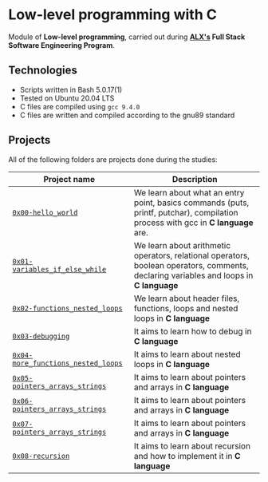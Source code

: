 # Low-level programming with C

Module of **Low-level programming**, carried out during **[ALX's](https://www.alxafrica.com/) Full Stack Software Engineering Program**.

## Technologies
* Scripts written in Bash 5.0.17(1)
* Tested on Ubuntu 20.04 LTS
* C files are compiled using `gcc 9.4.0`
* C files are written and compiled according to the gnu89 standard

## Projects
All of the following folders are projects done during the studies:

| Project name | Description |
| ------------ | ----------- |
| [`0x00-hello_world`](https://github.com/rmutegeki/alx-low_level_programming/tree/master/0x00-hello_world) | We learn about what an entry point, basics commands (puts, printf, putchar), compilation process with gcc in **C language** are. |
| [`0x01-variables_if_else_while`](https://github.com/rmutegeki/alx-low_level_programming/tree/master/0x01-variables_if_else_while) | We learn about arithmetic operators, relational operators, boolean operators, comments, declaring variables and loops in **C language** |
| [`0x02-functions_nested_loops`](https://github.com/rmutegeki/alx-low_level_programming/tree/master/0x02-functions_nested_loops) | We learn about header files, functions, loops and nested loops in **C language** |
| [`0x03-debugging`](https://github.com/rmutegeki/alx-low_level_programming/tree/master/0x03-debugging) | It aims to learn how to debug in **C language** |
| [`0x04-more_functions_nested_loops`](https://github.com/rmutegeki/alx-low_level_programming/tree/master/0x04-more_functions_nested_loops) | It aims to learn about nested loops in **C language** |
| [`0x05-pointers_arrays_strings`](https://github.com/rmutegeki/alx-low_level_programming/tree/master/0x05-pointers_arrays_strings) | It aims to learn about pointers and arrays in **C language** |
| [`0x06-pointers_arrays_strings`](https://github.com/rmutegeki/alx-low_level_programming/tree/master/0x06-pointers_arrays_strings) | It aims to learn about pointers and arrays in **C language** |
| [`0x07-pointers_arrays_strings`](https://github.com/rmutegeki/alx-low_level_programming/tree/master/0x07-pointers_arrays_strings) | It aims to learn about pointers and arrays in **C language** |
| [`0x08-recursion`](https://github.com/rmutegeki/alx-low_level_programming/tree/master/0x08-recursion) | It aims to learn about recursion and how to implement it in **C language** |
